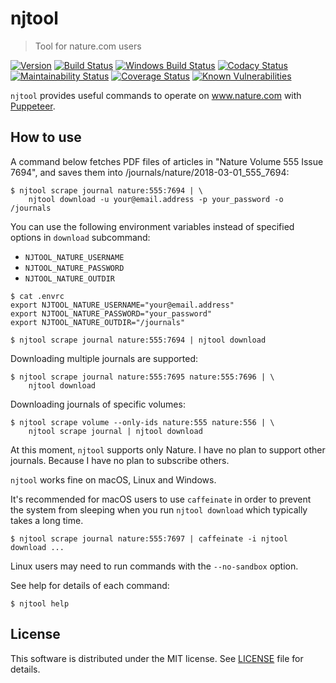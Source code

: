 # njtool

> Tool for nature.com users

[![Version][npm-version]][npm-site]
[![Build Status][build-status]][build-site]
[![Windows Build Status][windows-build-status]][windows-build-site]
[![Codacy Status][codacy-status]][codacy-site]
[![Maintainability Status][maintainability-status]][maintainability-site]
[![Coverage Status][coverage-status]][coverage-site]
[![Known Vulnerabilities][snyk-status]][snyk-site]

`njtool` provides useful commands to operate on www.nature.com with [Puppeteer].

## How to use

A command below fetches PDF files of articles in "Nature Volume 555 Issue 7694",
and saves them into /journals/nature/2018-03-01_555_7694:

```console
$ njtool scrape journal nature:555:7694 | \
    njtool download -u your@email.address -p your_password -o /journals
```

You can use the following environment variables instead of specified options in
`download` subcommand:

* `NJTOOL_NATURE_USERNAME`
* `NJTOOL_NATURE_PASSWORD`
* `NJTOOL_NATURE_OUTDIR`

```console
$ cat .envrc
export NJTOOL_NATURE_USERNAME="your@email.address"
export NJTOOL_NATURE_PASSWORD="your_password"
export NJTOOL_NATURE_OUTDIR="/journals"

$ njtool scrape journal nature:555:7694 | njtool download
```

Downloading multiple journals are supported:

```console
$ njtool scrape journal nature:555:7695 nature:555:7696 | \
    njtool download
```

Downloading journals of specific volumes:

```console
$ njtool scrape volume --only-ids nature:555 nature:556 | \
    njtool scrape journal | njtool download
```

At this moment, `njtool` supports only Nature.  I have no plan to support other
journals.  Because I have no plan to subscribe others.

`njtool` works fine on macOS, Linux and Windows.

It's recommended for macOS users to use `caffeinate` in order to prevent the
system from sleeping when you run `njtool download` which typically takes a long
time.

```console
$ njtool scrape journal nature:555:7697 | caffeinate -i njtool download ...
```

Linux users may need to run commands with the `--no-sandbox` option.

See help for details of each command:

```console
$ njtool help
```

## License

This software is distributed under the MIT license.  See [LICENSE] file for
details.

[npm-version]: https://img.shields.io/npm/v/njtool.svg
[npm-site]: https://www.npmjs.com/package/njtool
[build-status]: https://travis-ci.com/masnagam/njtool.svg?branch=master
[build-site]: https://travis-ci.com/masnagam/njtool
[windows-build-status]: https://ci.appveyor.com/api/projects/status/uwg3oqw5vw6eb5ge/branch/master?svg=true
[windows-build-site]: https://ci.appveyor.com/project/masnagam/njtool/branch/master
[codacy-status]: https://api.codacy.com/project/badge/Grade/84d4bc5c66524277aa6a13a43a6395ef
[codacy-site]: https://www.codacy.com/app/masnagam/njtool?utm_source=github.com&amp;utm_medium=referral&amp;utm_content=masnagam/njtool&amp;utm_campaign=Badge_Grade
[maintainability-status]: https://api.codeclimate.com/v1/badges/520d222651cf6841a61d/maintainability
[maintainability-site]: https://codeclimate.com/github/masnagam/njtool/maintainability
[coverage-status]: https://api.codeclimate.com/v1/badges/520d222651cf6841a61d/test_coverage
[coverage-site]: https://codeclimate.com/github/masnagam/njtool/test_coverage
[snyk-status]: https://snyk.io/test/github/masnagam/njtool/badge.svg?targetFile=package.json
[snyk-site]: https://snyk.io/test/github/masnagam/njtool?targetFile=package.json
[Puppeteer]: https://github.com/GoogleChrome/puppeteer
[LICENSE]: ./LICENSE
